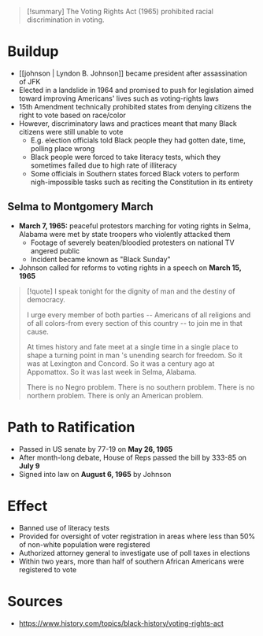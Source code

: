 > [!summary]
> The Voting Rights Act (1965) prohibited racial discrimination in voting.

# Buildup

- [[johnson | Lyndon B. Johnson]] became president after assassination of JFK
- Elected in a landslide in 1964 and promised to push for legislation aimed toward improving Americans' lives such as voting-rights laws
- 15th Amendment technically prohibited states from denying citizens the right to vote based on race/color
- However, discriminatory laws and practices meant that many Black citizens were still unable to vote
	- E.g. election officials told Black people they had gotten date, time, polling place wrong
	- Black people were forced to take literacy tests, which they sometimes failed due to high rate of illiteracy
	- Some officials in Southern states forced Black voters to perform nigh-impossible tasks such as reciting the Constitution in its entirety

## Selma to Montgomery March

- **March 7, 1965:** peaceful protestors marching for voting rights in Selma, Alabama were met by state troopers who violently attacked them
	- Footage of severely beaten/bloodied protesters on national TV angered public
	- Incident became known as "Black Sunday"
- Johnson called for reforms to voting rights in a speech on **March 15, 1965**
> [!quote]
> I speak tonight for the dignity of man and the destiny of democracy.
>
> I urge every member of both parties -- Americans of all religions and of all
 colors-from every section of this country -- to join me in that cause.
>
> At times history and fate meet at a single time in a single place to shape a turning point in man 's unending search for freedom. So it was at Lexington and Concord. So it was a century ago at Appomattox. So it was last week in Selma, Alabama.
>
> There is no Negro problem. There is no southern problem. There is no northern problem. There is only an American problem.

# Path to Ratification

- Passed in US senate by 77-19 on **May 26, 1965**
- After month-long debate, House of Reps passed the bill by 333-85 on **July 9**
- Signed into law on **August 6, 1965** by Johnson

# Effect

- Banned use of literacy tests
- Provided for oversight of voter registration in areas where less than 50% of non-white population were registered
- Authorized attorney general to investigate use of poll taxes in elections
- Within two years, more than half of southern African Americans were registered to vote

# Sources

- https://www.history.com/topics/black-history/voting-rights-act
